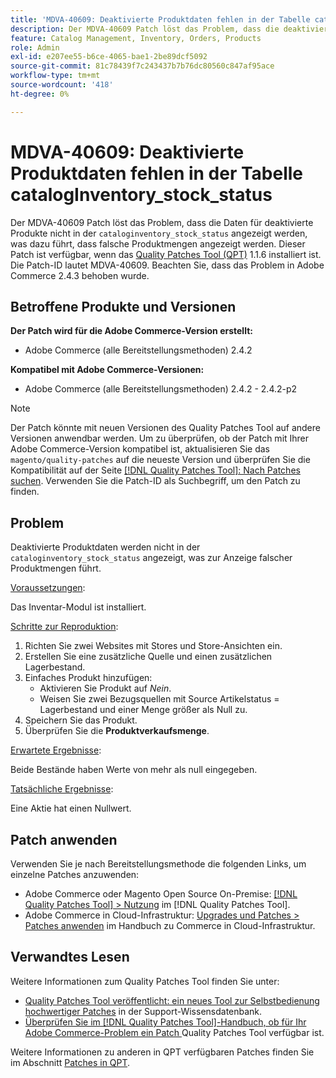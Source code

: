 ```yaml
---
title: 'MDVA-40609: Deaktivierte Produktdaten fehlen in der Tabelle catalogInventory_stock_status'
description: Der MDVA-40609 Patch löst das Problem, dass die deaktivierten Produktdaten nicht in der Indextabelle „cataloginventory_stock_status“ angezeigt werden, was dazu führt, dass falsche Produktmengen angezeigt werden. Dieser Patch ist verfügbar, wenn das [Quality Patches Tool (QPT)](https://experienceleague.adobe.com/en/docs/commerce-knowledge-base/kb/announcements/commerce-announcements/magento-quality-patches-released-new-tool-to-self-serve-quality-patches) 1.1.6 installiert ist. Die Patch-ID lautet MDVA-40609. Beachten Sie, dass das Problem in Adobe Commerce 2.4.3 behoben wurde.
feature: Catalog Management, Inventory, Orders, Products
role: Admin
exl-id: e207ee55-b6ce-4065-bae1-2be89dcf5092
source-git-commit: 81c78439f7c243437b7b76dc80560c847af95ace
workflow-type: tm+mt
source-wordcount: '418'
ht-degree: 0%

---
```


# MDVA-40609: Deaktivierte Produktdaten fehlen in der Tabelle catalogInventory_stock_status

Der MDVA-40609 Patch löst das Problem, dass die Daten für deaktivierte Produkte nicht in der `cataloginventory_stock_status` angezeigt werden, was dazu führt, dass falsche Produktmengen angezeigt werden. Dieser Patch ist verfügbar, wenn das [Quality Patches Tool (QPT)](https://experienceleague.adobe.com/en/docs/commerce-knowledge-base/kb/announcements/commerce-announcements/magento-quality-patches-released-new-tool-to-self-serve-quality-patches) 1.1.6 installiert ist. Die Patch-ID lautet MDVA-40609. Beachten Sie, dass das Problem in Adobe Commerce 2.4.3 behoben wurde.

## Betroffene Produkte und Versionen

**Der Patch wird für die Adobe Commerce-Version erstellt:**

* Adobe Commerce (alle Bereitstellungsmethoden) 2.4.2

**Kompatibel mit Adobe Commerce-Versionen:**

* Adobe Commerce (alle Bereitstellungsmethoden) 2.4.2 - 2.4.2-p2

>[!NOTE]
>
>Der Patch könnte mit neuen Versionen des Quality Patches Tool auf andere Versionen anwendbar werden. Um zu überprüfen, ob der Patch mit Ihrer Adobe Commerce-Version kompatibel ist, aktualisieren Sie das `magento/quality-patches` auf die neueste Version und überprüfen Sie die Kompatibilität auf der Seite [[!DNL Quality Patches Tool]: Nach Patches suchen](https://experienceleague.adobe.com/en/docs/commerce-knowledge-base/kb/announcements/commerce-announcements/magento-quality-patches-released-new-tool-to-self-serve-quality-patches). Verwenden Sie die Patch-ID als Suchbegriff, um den Patch zu finden.

## Problem

Deaktivierte Produktdaten werden nicht in der `cataloginventory_stock_status` angezeigt, was zur Anzeige falscher Produktmengen führt.

<u>Voraussetzungen</u>:

Das Inventar-Modul ist installiert.

<u>Schritte zur Reproduktion</u>:

1. Richten Sie zwei Websites mit Stores und Store-Ansichten ein.
1. Erstellen Sie eine zusätzliche Quelle und einen zusätzlichen Lagerbestand.
1. Einfaches Produkt hinzufügen:
   * Aktivieren Sie Produkt auf *Nein*.
   * Weisen Sie zwei Bezugsquellen mit Source Artikelstatus = Lagerbestand und einer Menge größer als Null zu.
1. Speichern Sie das Produkt.
1. Überprüfen Sie die **Produktverkaufsmenge**.

<u>Erwartete Ergebnisse</u>:

Beide Bestände haben Werte von mehr als null eingegeben.

<u>Tatsächliche Ergebnisse</u>:

Eine Aktie hat einen Nullwert.

## Patch anwenden

Verwenden Sie je nach Bereitstellungsmethode die folgenden Links, um einzelne Patches anzuwenden:

* Adobe Commerce oder Magento Open Source On-Premise: [[!DNL Quality Patches Tool] > Nutzung](/help/tools/quality-patches-tool/usage.md) im [!DNL Quality Patches Tool].
* Adobe Commerce in Cloud-Infrastruktur: [Upgrades und Patches > Patches anwenden](https://experienceleague.adobe.com/docs/commerce-cloud-service/user-guide/develop/upgrade/apply-patches.html) im Handbuch zu Commerce in Cloud-Infrastruktur.

## Verwandtes Lesen

Weitere Informationen zum Quality Patches Tool finden Sie unter:

* [Quality Patches Tool veröffentlicht: ein neues Tool zur Selbstbedienung hochwertiger Patches](https://experienceleague.adobe.com/en/docs/commerce-knowledge-base/kb/announcements/commerce-announcements/magento-quality-patches-released-new-tool-to-self-serve-quality-patches) in der Support-Wissensdatenbank.
* [Überprüfen Sie im [!DNL Quality Patches Tool]-Handbuch, ob für Ihr Adobe Commerce-Problem ein Patch ](/help/tools/quality-patches-tool/patches-available-in-qpt/check-patch-for-magento-issue-with-magento-quality-patches.md) Quality Patches Tool verfügbar ist.

Weitere Informationen zu anderen in QPT verfügbaren Patches finden Sie im Abschnitt [Patches in QPT](https://support.magento.com/hc/en-us/sections/360010506631-Patches-available-in-MQP-tool-).
